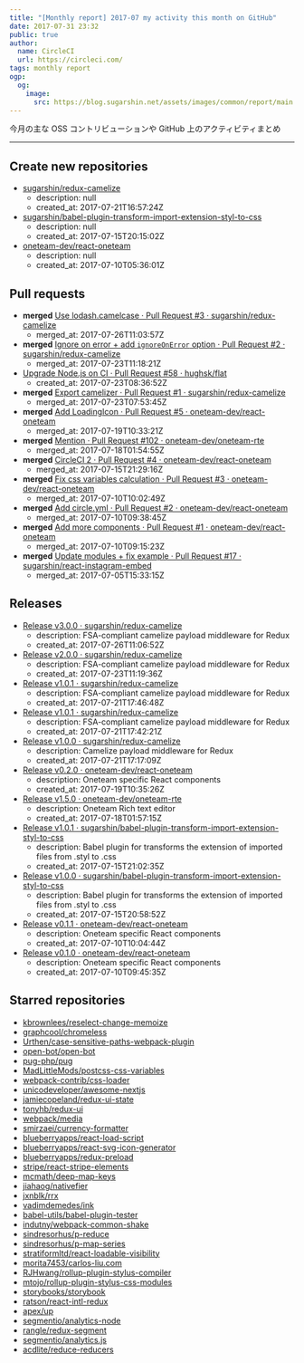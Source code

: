 ```yaml
---
title: "[Monthly report] 2017-07 my activity this month on GitHub"
date: 2017-07-31 23:32
public: true
author:
  name: CircleCI
  url: https://circleci.com/
tags: monthly report
ogp:
  og:
    image:
      src: https://blog.sugarshin.net/assets/images/common/report/main.png
---
```


今月の主な OSS コントリビューションや GitHub 上のアクティビティまとめ

***

## Create new repositories

- [sugarshin/redux-camelize](https://github.com/sugarshin/redux-camelize)
  - description: null
  - created_at: 2017-07-21T16:57:24Z
- [sugarshin/babel-plugin-transform-import-extension-styl-to-css](https://github.com/sugarshin/babel-plugin-transform-import-extension-styl-to-css)
  - description: null
  - created_at: 2017-07-15T20:15:02Z
- [oneteam-dev/react-oneteam](https://github.com/oneteam-dev/react-oneteam)
  - description: null
  - created_at: 2017-07-10T05:36:01Z

## Pull requests

- **merged** [Use lodash.camelcase · Pull Request #3 · sugarshin/redux-camelize](https://github.com/sugarshin/redux-camelize/pull/3)
  - merged_at: 2017-07-26T11:03:57Z
- **merged** [Ignore on error + add `ignoreOnError` option · Pull Request #2 · sugarshin/redux-camelize](https://github.com/sugarshin/redux-camelize/pull/2)
  - merged_at: 2017-07-23T11:18:21Z
- [Upgrade Node.js on CI · Pull Request #58 · hughsk/flat](https://github.com/hughsk/flat/pull/58)
  - created_at: 2017-07-23T08:36:52Z
- **merged** [Export camelizer · Pull Request #1 · sugarshin/redux-camelize](https://github.com/sugarshin/redux-camelize/pull/1)
  - merged_at: 2017-07-23T07:53:45Z
- **merged** [Add LoadingIcon · Pull Request #5 · oneteam-dev/react-oneteam](https://github.com/oneteam-dev/react-oneteam/pull/5)
  - merged_at: 2017-07-19T10:33:21Z
- **merged** [Mention · Pull Request #102 · oneteam-dev/oneteam-rte](https://github.com/oneteam-dev/oneteam-rte/pull/102)
  - merged_at: 2017-07-18T01:54:55Z
- **merged** [CircleCI 2 · Pull Request #4 · oneteam-dev/react-oneteam](https://github.com/oneteam-dev/react-oneteam/pull/4)
  - merged_at: 2017-07-15T21:29:16Z
- **merged** [Fix css variables calculation · Pull Request #3 · oneteam-dev/react-oneteam](https://github.com/oneteam-dev/react-oneteam/pull/3)
  - merged_at: 2017-07-10T10:02:49Z
- **merged** [Add circle.yml · Pull Request #2 · oneteam-dev/react-oneteam](https://github.com/oneteam-dev/react-oneteam/pull/2)
  - merged_at: 2017-07-10T09:38:45Z
- **merged** [Add more components · Pull Request #1 · oneteam-dev/react-oneteam](https://github.com/oneteam-dev/react-oneteam/pull/1)
  - merged_at: 2017-07-10T09:15:23Z
- **merged** [Update modules + fix example · Pull Request #17 · sugarshin/react-instagram-embed](https://github.com/sugarshin/react-instagram-embed/pull/17)
  - merged_at: 2017-07-05T15:33:15Z

## Releases

- [Release v3.0.0 · sugarshin/redux-camelize](https://github.com/sugarshin/redux-camelize/releases/tag/v3.0.0)
  - description: FSA-compliant camelize payload middleware for Redux
  - created_at: 2017-07-26T11:06:52Z
- [Release v2.0.0 · sugarshin/redux-camelize](https://github.com/sugarshin/redux-camelize/releases/tag/v2.0.0)
  - description: FSA-compliant camelize payload middleware for Redux
  - created_at: 2017-07-23T11:19:36Z
- [Release v1.0.1 · sugarshin/redux-camelize](https://github.com/sugarshin/redux-camelize/releases/tag/v1.0.1)
  - description: FSA-compliant camelize payload middleware for Redux
  - created_at: 2017-07-21T17:46:48Z
- [Release v1.0.1 · sugarshin/redux-camelize](https://github.com/sugarshin/redux-camelize/releases/tag/v1.0.1)
  - description: FSA-compliant camelize payload middleware for Redux
  - created_at: 2017-07-21T17:42:21Z
- [Release v1.0.0 · sugarshin/redux-camelize](https://github.com/sugarshin/redux-camelize/releases/tag/v1.0.0)
  - description: Camelize payload middleware for Redux
  - created_at: 2017-07-21T17:17:09Z
- [Release v0.2.0 · oneteam-dev/react-oneteam](https://github.com/oneteam-dev/react-oneteam/releases/tag/v0.2.0)
  - description: Oneteam specific React components
  - created_at: 2017-07-19T10:35:26Z
- [Release v1.5.0 · oneteam-dev/oneteam-rte](https://github.com/oneteam-dev/oneteam-rte/releases/tag/v1.5.0)
  - description: Oneteam Rich text editor
  - created_at: 2017-07-18T01:57:15Z
- [Release v1.0.1 · sugarshin/babel-plugin-transform-import-extension-styl-to-css](https://github.com/sugarshin/babel-plugin-transform-import-extension-styl-to-css/releases/tag/v1.0.1)
  - description: Babel plugin for transforms the extension of imported files from .styl to .css
  - created_at: 2017-07-15T21:02:35Z
- [Release v1.0.0 · sugarshin/babel-plugin-transform-import-extension-styl-to-css](https://github.com/sugarshin/babel-plugin-transform-import-extension-styl-to-css/releases/tag/v1.0.0)
  - description: Babel plugin for transforms the extension of imported files from .styl to .css
  - created_at: 2017-07-15T20:58:52Z
- [Release v0.1.1 · oneteam-dev/react-oneteam](https://github.com/oneteam-dev/react-oneteam/releases/tag/v0.1.1)
  - description: Oneteam specific React components
  - created_at: 2017-07-10T10:04:44Z
- [Release v0.1.0 · oneteam-dev/react-oneteam](https://github.com/oneteam-dev/react-oneteam/releases/tag/v0.1.0)
  - description: Oneteam specific React components
  - created_at: 2017-07-10T09:45:35Z

## Starred repositories

- [kbrownlees/reselect-change-memoize](https://github.com/kbrownlees/reselect-change-memoize)
- [graphcool/chromeless](https://github.com/graphcool/chromeless)
- [Urthen/case-sensitive-paths-webpack-plugin](https://github.com/Urthen/case-sensitive-paths-webpack-plugin)
- [open-bot/open-bot](https://github.com/open-bot/open-bot)
- [pug-php/pug](https://github.com/pug-php/pug)
- [MadLittleMods/postcss-css-variables](https://github.com/MadLittleMods/postcss-css-variables)
- [webpack-contrib/css-loader](https://github.com/webpack-contrib/css-loader)
- [unicodeveloper/awesome-nextjs](https://github.com/unicodeveloper/awesome-nextjs)
- [jamiecopeland/redux-ui-state](https://github.com/jamiecopeland/redux-ui-state)
- [tonyhb/redux-ui](https://github.com/tonyhb/redux-ui)
- [webpack/media](https://github.com/webpack/media)
- [smirzaei/currency-formatter](https://github.com/smirzaei/currency-formatter)
- [blueberryapps/react-load-script](https://github.com/blueberryapps/react-load-script)
- [blueberryapps/react-svg-icon-generator](https://github.com/blueberryapps/react-svg-icon-generator)
- [blueberryapps/redux-preload](https://github.com/blueberryapps/redux-preload)
- [stripe/react-stripe-elements](https://github.com/stripe/react-stripe-elements)
- [mcmath/deep-map-keys](https://github.com/mcmath/deep-map-keys)
- [jiahaog/nativefier](https://github.com/jiahaog/nativefier)
- [jxnblk/rrx](https://github.com/jxnblk/rrx)
- [vadimdemedes/ink](https://github.com/vadimdemedes/ink)
- [babel-utils/babel-plugin-tester](https://github.com/babel-utils/babel-plugin-tester)
- [indutny/webpack-common-shake](https://github.com/indutny/webpack-common-shake)
- [sindresorhus/p-reduce](https://github.com/sindresorhus/p-reduce)
- [sindresorhus/p-map-series](https://github.com/sindresorhus/p-map-series)
- [stratiformltd/react-loadable-visibility](https://github.com/stratiformltd/react-loadable-visibility)
- [morita7453/carlos-liu.com](https://github.com/morita7453/carlos-liu.com)
- [RJHwang/rollup-plugin-stylus-compiler](https://github.com/RJHwang/rollup-plugin-stylus-compiler)
- [mtojo/rollup-plugin-stylus-css-modules](https://github.com/mtojo/rollup-plugin-stylus-css-modules)
- [storybooks/storybook](https://github.com/storybooks/storybook)
- [ratson/react-intl-redux](https://github.com/ratson/react-intl-redux)
- [apex/up](https://github.com/apex/up)
- [segmentio/analytics-node](https://github.com/segmentio/analytics-node)
- [rangle/redux-segment](https://github.com/rangle/redux-segment)
- [segmentio/analytics.js](https://github.com/segmentio/analytics.js)
- [acdlite/reduce-reducers](https://github.com/acdlite/reduce-reducers)
